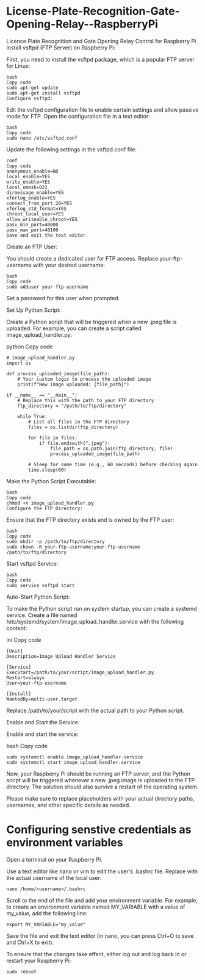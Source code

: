 # License-Plate-Recognition-Gate-Opening-Relay--RaspberryPi
Licence Plate Recognition and Gate Opening Relay Control for Raspberry Pi
Install vsftpd (FTP Server) on Raspberry Pi:

First, you need to install the vsftpd package, which is a popular FTP server for Linux:

```
bash
Copy code
sudo apt-get update
sudo apt-get install vsftpd
Configure vsftpd:
```
Edit the vsftpd configuration file to enable certain settings and allow passive mode for FTP. Open the configuration file in a text editor:

```
bash
Copy code
sudo nano /etc/vsftpd.conf
```

Update the following settings in the vsftpd.conf file:

```
conf
Copy code
anonymous_enable=NO
local_enable=YES
write_enable=YES
local_umask=022
dirmessage_enable=YES
xferlog_enable=YES
connect_from_port_20=YES
xferlog_std_format=YES
chroot_local_user=YES
allow_writeable_chroot=YES
pasv_min_port=40000
pasv_max_port=40100
Save and exit the text editor.
```

Create an FTP User:

You should create a dedicated user for FTP access. Replace your-ftp-username with your desired username:

```
bash
Copy code
sudo adduser your-ftp-username
```

Set a password for this user when prompted.

Set Up Python Script:

Create a Python script that will be triggered when a new .jpeg file is uploaded. For example, you can create a script called image_upload_handler.py:

python
Copy code
```
# image_upload_handler.py
import os

def process_uploaded_image(file_path):
    # Your custom logic to process the uploaded image
    print(f"New image uploaded: {file_path}")

if __name__ == "__main__":
    # Replace this with the path to your FTP directory
    ftp_directory = "/path/to/ftp/directory"

    while True:
        # List all files in the FTP directory
        files = os.listdir(ftp_directory)

        for file in files:
            if file.endswith(".jpeg"):
                file_path = os.path.join(ftp_directory, file)
                process_uploaded_image(file_path)

        # Sleep for some time (e.g., 60 seconds) before checking again
        time.sleep(60)
```

Make the Python Script Executable:

```
bash
Copy code
chmod +x image_upload_handler.py
Configure the FTP Directory:
```

Ensure that the FTP directory exists and is owned by the FTP user:

```
bash
Copy code
sudo mkdir -p /path/to/ftp/directory
sudo chown -R your-ftp-username:your-ftp-username /path/to/ftp/directory
```

Start vsftpd Service:

```
bash
Copy code
sudo service vsftpd start
```

Auto-Start Python Script:

To make the Python script run on system startup, you can create a systemd service. Create a file named /etc/systemd/system/image_upload_handler.service with the following content:

ini
Copy code
```
[Unit]
Description=Image Upload Handler Service

[Service]
ExecStart=/path/to/your/script/image_upload_handler.py
Restart=always
User=your-ftp-username

[Install]
WantedBy=multi-user.target
```

Replace /path/to/your/script with the actual path to your Python script.

Enable and Start the Service:

Enable and start the service:

bash
Copy code
```
sudo systemctl enable image_upload_handler.service
sudo systemctl start image_upload_handler.service
```

Now, your Raspberry Pi should be running an FTP server, and the Python script will be triggered whenever a new .jpeg image is uploaded to the FTP directory. The solution should also survive a restart of the operating system.

Please make sure to replace placeholders with your actual directory paths, usernames, and other specific details as needed.

# Configuring senstive credentials as environment variables

Open a terminal on your Raspberry Pi.

Use a text editor like nano or vim to edit the user's .bashrc file. Replace <username> with the actual username of the local user:

```
nano /home/<username>/.bashrc
``````
Scroll to the end of the file and add your environment variable. For example, to create an environment variable named MY_VARIABLE with a value of my_value, add the following line:

```
export MY_VARIABLE="my_value"
```
Save the file and exit the text editor (in nano, you can press Ctrl+O to save and Ctrl+X to exit).


To ensure that the changes take effect, either log out and log back in or restart your Raspberry Pi:

```
sudo reboot
```
